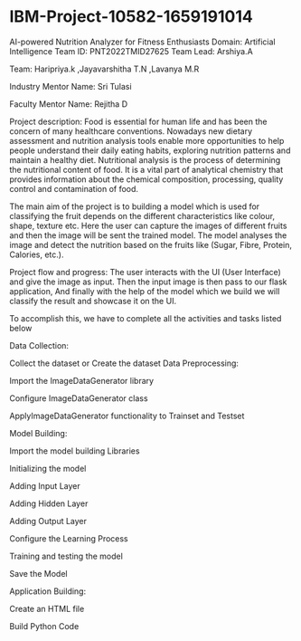 # IBM-Project-10582-1659191014
AI-powered Nutrition Analyzer for Fitness Enthusiasts
Domain: Artificial Intelligence
Team ID: PNT2022TMID27625
Team Lead: Arshiya.A
 
Team: Haripriya.k ,Jayavarshitha T.N ,Lavanya M.R

Industry Mentor Name: Sri Tulasi

Faculty Mentor Name: Rejitha D

Project description:
Food is essential for human life and has been the concern of many healthcare conventions. Nowadays new dietary assessment and nutrition analysis tools enable more opportunities to help people understand their daily eating habits, exploring nutrition patterns and maintain a healthy diet. Nutritional analysis is the process of determining the nutritional content of food. It is a vital part of analytical chemistry that provides information about the chemical composition, processing, quality control and contamination of food.

The main aim of the project is to building a model which is used for classifying the fruit depends on the different characteristics like colour, shape, texture etc. Here the user can capture the images of different fruits and then the image will be sent the trained model. The model analyses the image and detect the nutrition based on the fruits like (Sugar, Fibre, Protein, Calories, etc.).

Project flow and progress:
The user interacts with the UI (User Interface) and give the image as input. Then the input image is then pass to our flask application, And finally with the help of the model which we build we will classify the result and showcase it on the UI.

To accomplish this, we have to complete all the activities and tasks listed below

Data Collection:

 Collect the dataset or Create the dataset
Data Preprocessing:

 Import the ImageDataGenerator library

 Configure ImageDataGenerator class

 ApplyImageDataGenerator functionality to Trainset and Testset

Model Building:

 Import the model building Libraries

 Initializing the model

 Adding Input Layer

 Adding Hidden Layer

 Adding Output Layer

 Configure the Learning Process

 Training and testing the model

 Save the Model

Application Building:

 Create an HTML file

 Build Python Code
